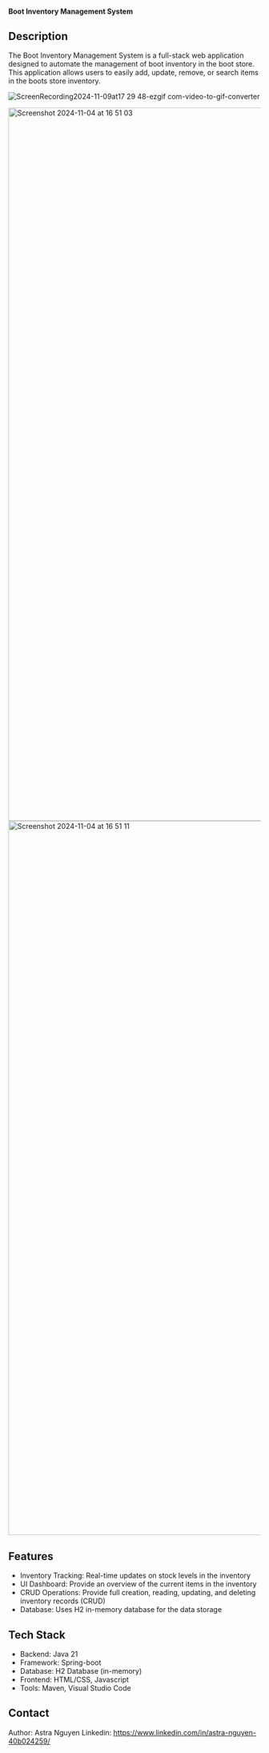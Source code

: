 #### Boot Inventory Management System 

## Description 
The Boot Inventory Management System is a full-stack web application designed to automate the management of boot inventory in the boot store. This application allows users to easily add, update, remove, or search items in the boots store inventory. 

![ScreenRecording2024-11-09at17 29 48-ezgif com-video-to-gif-converter](https://github.com/user-attachments/assets/8dd09cea-e133-44f1-b746-3d8f4b2f3ea7)

<img width="1425" alt="Screenshot 2024-11-04 at 16 51 03" src="https://github.com/user-attachments/assets/be736965-b1dd-49cf-9dda-d8d80164da5a">
<img width="1427" alt="Screenshot 2024-11-04 at 16 51 11" src="https://github.com/user-attachments/assets/f351e234-aadb-40f3-9859-c48bc50951b0">

## Features 
- Inventory Tracking: Real-time updates on stock levels in the inventory
- UI Dashboard: Provide an overview of the current items in the inventory 
- CRUD Operations: Provide full creation, reading, updating, and deleting inventory records (CRUD)
- Database: Uses H2 in-memory database for the data storage

## Tech Stack 
- Backend: Java 21
- Framework: Spring-boot
- Database: H2 Database (in-memory)
- Frontend: HTML/CSS, Javascript
- Tools: Maven, Visual Studio Code 

## Contact 
Author: Astra Nguyen
Linkedin: https://www.linkedin.com/in/astra-nguyen-40b024259/
